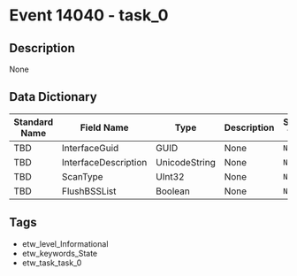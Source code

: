 # Event 14040 - task_0

## Description
None

## Data Dictionary
|Standard Name|Field Name|Type|Description|Sample Value|
|---|---|---|---|---|
|TBD|InterfaceGuid|GUID|None|`None`|
|TBD|InterfaceDescription|UnicodeString|None|`None`|
|TBD|ScanType|UInt32|None|`None`|
|TBD|FlushBSSList|Boolean|None|`None`|

## Tags
* etw_level_Informational
* etw_keywords_State
* etw_task_task_0